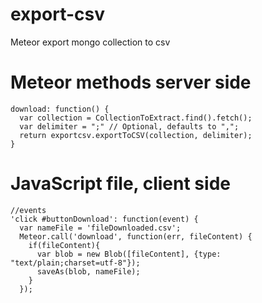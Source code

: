 # export-csv 
Meteor export mongo collection to csv

# Meteor methods server side

    download: function() {
      var collection = CollectionToExtract.find().fetch();
      var delimiter = ";" // Optional, defaults to ",";
      return exportcsv.exportToCSV(collection, delimiter);
    }

# JavaScript file, client side

    //events
    'click #buttonDownload': function(event) {
      var nameFile = 'fileDownloaded.csv';
      Meteor.call('download', function(err, fileContent) {
        if(fileContent){
          var blob = new Blob([fileContent], {type: "text/plain;charset=utf-8"});
          saveAs(blob, nameFile);
        }
      });
